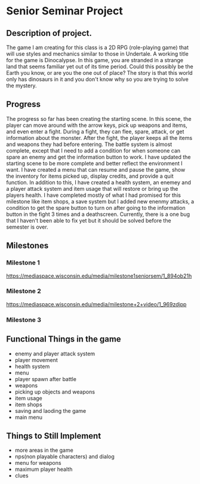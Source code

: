 # Senior Seminar Project
## Description of project.
The game I am creating for this class is a 2D RPG (role-playing game) that will use styles and mechanics similar to those in Undertale. A working title for the game is Dinocalypse. In this game, you are stranded in a strange land that seems familiar yet out of its time period. Could this possibly be the Earth you know, or are you the one out of place? The story is that this world only has dinosaurs in it and you don't know why so you are trying to solve the mystery.
## Progress
The progress so far has been creating the starting scene. In this scene, the player can move around with the arrow keys, pick up weapons and items, and even enter a fight. During a fight, they can flee, spare, attack, or get information about the monster. After the fight, the player keeps all the items and weapons they had before entering. The battle system is almost complete, except that I need to add a condition for when someone can spare an enemy and get the information button to work. I have updated the starting scene to be more complete and better reflect the environment I want. I have created a menu that can resume and pause the game, show the inventory for items picked up, display credits, and provide a quit function. In addition to this, I have created a health system, an enemey and a player attack system and item usage that will restore or bring up the players health. I have completed mostly of what I had promised for this milestone like item shops, a save system but I added new enenmy attacks, a condition to get the spare button to turn on after going to the information button in the fight 3 times and a deathscreen. Currently, there is a one bug that I haven't been able to fix yet but it should be solved before the semester is over. 
## Milestones
### Milestone 1
https://mediaspace.wisconsin.edu/media/milestone1seniorsem/1_894ob21h 
### Milestone 2
https://mediaspace.wisconsin.edu/media/milestone+2+video/1_969zdjpp
### Milestone 3

## Functional Things in the game 
- enemy and player attack system  
- player movement  
- health system  
- menu  
- player spawn after battle  
- weapons  
- picking up objects and weapons
- item usage
- item shops
- saving and laoding the game
- main menu
## Things to Still Implement 
- more areas in the game     
- nps(non playable characters) and dialog
- menu for weapons
- maximum player health
- clues
